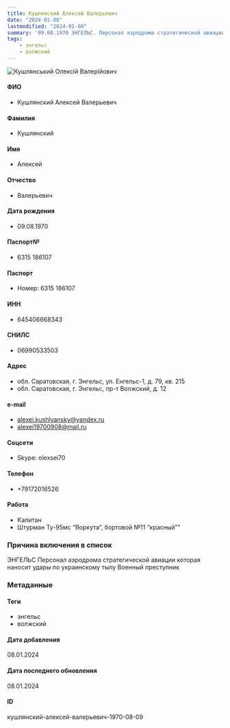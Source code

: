 ```yaml
---
title: Кушлянский Алексей Валерьевич
date: "2024-01-08"
lastmodified: "2024-01-08"
summary: '09.08.1970 ЭНГЕЛЬС. Персонал аэродрома стратегической авиации которая наносит удары по украинскому тылу. Военный преступник'
tags: 
    - энгельс
    - волжский
---
```

<!--# pp2-->
<!--## Фигурант-->
<!--### Личные данные-->
<!--#### Фото-->
![Кушлянський Олексій Валерійович](https://molfar.com/images/optimized/1696947197_133000867.png)
#### ФИО
- Кушлянский Алексей Валерьевич
#### Фамилия
- Кушлянский
#### Имя
- Алексей
#### Отчество
- Валерьевич
#### Дата рождения
- 09.08.1970
#### Паспорт№
- 6315 186107
#### Паспорт
- Номер: 6315 186107
#### ИНН
- 645406668343
#### СНИЛС
- 06990533503
#### Адрес
- обл. Саратовская, г. Энгельс, ул. Енгельс-1, д. 79, кв. 215
- обл. Саратовская, г. Энгельс, пр-т Волжский, д. 12
#### e-mail
- alexei.kushlyansky@yandex.ru
- alexei19700908@mail.ru
#### Соцсети
- Skype: olexsei70
#### Телефон
- +79172016526
#### Работа
- Капитан
- Штурман Ту-95мс “Воркута”, бортовой №11 “красный”"
### Причина включения в список
ЭНГЕЛЬС
Персонал аэродрома стратегической авиации которая наносит удары по украинскому тылу
Военный преступник
### Метаданные
#### Теги
- энгельс
- волжский
#### Дата добавления
08.01.2024
#### Дата последнего обновления
08.01.2024
#### ID
кушлянский-алексей-валерьевич-1970-08-09
<!--## END;-->
